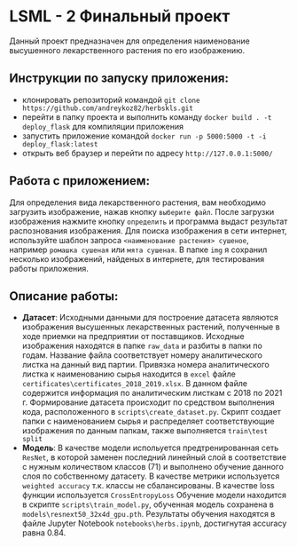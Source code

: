 # LSML - 2 Финальный проект
Данный проект предназначен для определения наименование высушенного лекарственного растения по его изображению.

## Инструкции по запуску приложения:
- клонировать репозиторий командой `git clone https://github.com/andreykoz82/herbskls.git`
- перейти в папку проекта и выполнить команду `docker build . -t deploy_flask` для компиляции приложения
- запустить приложение командой `docker run -p 5000:5000 -t -i deploy_flask:latest`
- открыть веб браузер и перейти по адресу `http://127.0.0.1:5000/`

## Работа с приложением:
Для определения вида лекарственного растения, вам необходимо загрузить изображение, нажав кнопку `выберите файл`.
После загрузки изображения нажмите кнопку `определить` и программа выдаст результат распознования изображения.
Для поиска изображения в сети интернет, используйте шаблон запроса `<наименование растения> сушеное`, например `ромашка сушеная` или `мята сушеная`.
В папке `img` я сохранил несколько изображений, найденых в интернете, для тестирования работы приложения.

## Описание работы:
- **Датасет**: Исходными данными для построение датасета являются изображения высушенных лекарственных растений, полученные в ходе приемки на предприятии от поставщиков.
Исходные изображения находятся в папке `raw_data` и разбиты в папки по годам. Название файла соответствует номеру аналитического листка на данный вид партии.
Привязка номера аналитического листка к наименованию сырья находится в `excel` файле `certificates\certificates_2018_2019.xlsx`. В данном файле содержится информация по
аналитическим листкам с 2018 по 2021 г.
Формирование датасета происходит по средством выполнения кода, расположенного в `scripts\create_dataset.py`. Скрипт создает папки с наименованием сырья и распределяет 
соответствующие изображения по данным папкам, также выполняется `train\test split`
- **Модель**: В качестве модели испольуется предтренированная сеть `ResNet`, в которой заменен последний линейный слой в соответствие с нужным количеством классов (71)
и выполнено обучение данного слоя по собственному датасету.
В качестве метрики используется `weighted accuracy` т.к. классы не сбалансированы. В качестве loss функции используется `CrossEntropyLoss`
Обучение модели находится в скрипте `scripts\train_model.py`, обученная модель сохранена в `models\resnext50_32x4d_gpu.pth`. 
Результаты обучения находятся в файле Jupyter Notebook `notebooks\herbs.ipynb`, достигнутая accuracy равна 0.84.

